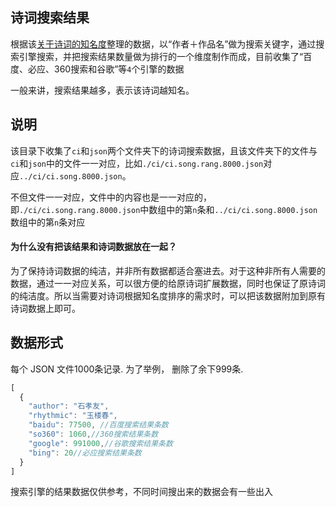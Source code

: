 诗词搜索结果
-----

根据该[关于诗词的知名度](https://github.com/chinese-poetry/chinese-poetry/issues/115)整理的数据，以“作者＋作品名”做为搜索关键字，通过搜索引擎搜索，并把搜索结果数量做为排行的一个维度制作而成，目前收集了“百度、必应、360搜索和谷歌”等`4`个引擎的数据

一般来讲，搜索结果越多，表示该诗词越知名。

## 说明

该目录下收集了`ci`和`json`两个文件夹下的诗词搜索数据，且该文件夹下的文件与`ci`和`json`中的文件一一对应，比如`./ci/ci.song.rang.8000.json`对应`../ci/ci.song.8000.json`。

不但文件一一对应，文件中的内容也是一一对应的，即`./ci/ci.song.rang.8000.json`中数组中的第`n`条和`../ci/ci.song.8000.json`数组中的第`n`条对应

#### 为什么没有把该结果和诗词数据放在一起？
为了保持诗词数据的纯洁，并非所有数据都适合塞进去。对于这种非所有人需要的数据，通过一一对应关系，可以很方便的给原诗词扩展数据，同时也保证了原诗词的纯洁度。所以当需要对诗词根据知名度排序的需求时，可以把该数据附加到原有诗词数据上即可。


## 数据形式

每个 JSON 文件1000条记录. 为了举例， 删除了余下999条.

```js
[
  {
    "author": "石孝友",
    "rhythmic": "玉楼春",
    "baidu": 77500, //百度搜索结果条数
    "so360": 1060,//360搜索结果条数
    "google": 991000,//谷歌搜索结果条数
    "bing": 20//必应搜索结果条数
  }
]
```

搜索引擎的结果数据仅供参考，不同时间搜出来的数据会有一些出入
